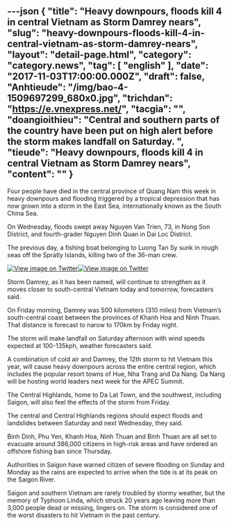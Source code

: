 ---json
{
    "title": "Heavy downpours, floods kill 4 in central Vietnam as Storm Damrey nears",
    "slug": "heavy-downpours-floods-kill-4-in-central-vietnam-as-storm-damrey-nears",
    "layout": "detail-page.html",
    "category": "category.news",
    "tag": [
        "english"
    ],
    "date": "2017-11-03T17:00:00.000Z",
    "draft": false,
    "Anhtieude": "/img/bao-4-1509697299_680x0.jpg",
    "trichdan": "https://e.vnexpress.net/",
    "tacgia": "",
    "doangioithieu": "Central and southern parts of the country have been put on high alert before the storm makes landfall on Saturday. ",
    "tieude": "Heavy downpours, floods kill 4 in central Vietnam as Storm Damrey nears",
    "__content__": ""
}
---
<p><span style="font-size:14px">Four people have died in the central province of Quang Nam this week in heavy downpours and flooding triggered by a tropical depression that has now grown into a storm in the East Sea, internationally known as the South China Sea.</span></p>

<p><span style="font-size:14px">On Wednesday, floods swept away Nguyen Van Trien, 73, in Nong Son District, and fourth-grader Nguyen Dinh Quan in Dai Loc District.&nbsp;</span></p>

<p><span style="font-size:14px">The previous day, a fishing boat belonging to Luong Tan Sy sunk in rough seas off the Spratly Islands, killing two of the 36-man crew.</span></p>

<p><span style="font-size:14px"><a href="https://twitter.com/weatherchannel/status/926261623513403393/photo/1"><img alt="View image on Twitter" src="https://pbs.twimg.com/media/DNq94unV4AIslyg.jpg:small" title="View image on Twitter" /></a><a href="https://twitter.com/weatherchannel/status/926261623513403393/photo/1"><img alt="View image on Twitter" src="https://pbs.twimg.com/media/DNq94uKUIAEhGUi.jpg:small" title="View image on Twitter" /></a></span></p>

<p><span style="font-size:14px">Storm Damrey, as it has been named, will continue to strengthen as it moves closer to south-central Vietnam today and tomorrow, forecasters said.</span></p>

<p><span style="font-size:14px">On Friday morning, Damrey was 500 kilometers (310 miles) from Vietnam&rsquo;s south-central coast between the provinces of Khanh Hoa and Ninh Thuan. That distance is forecast to narow to 170km by Friday night.</span></p>

<p><span style="font-size:14px">The storm will make landfall on Saturday afternoon with wind speeds expected at 100-135kph, weather forecasters said.</span></p>

<p><span style="font-size:14px">A combination of cold air and Damrey, the 12th storm to hit Vietnam this year, will cause heavy downpours across the entire central region, which includes the popular resort towns of Hue, Nha Trang and Da Nang. Da Nang will be hosting world leaders next week for the APEC Summit.</span></p>

<p><span style="font-size:14px">The Central Highlands, home to Da Lat Town, and the southwest, including Saigon, will also feel the effects of the storm from Friday.</span></p>

<p><span style="font-size:14px">The central and Central Highlands regions should expect floods and landslides between Saturday and next Wednesday, they said.</span></p>

<p><span style="font-size:14px">Binh Dinh, Phu Yen, Khanh Hoa, Ninh Thuan and Binh Thuan are all set to evacuate around 386,000 citizens in high-risk areas and have ordered an offshore fishing ban since Thursday.</span></p>

<p><span style="font-size:14px">Authorities in Saigon have warned citizen of severe flooding on Sunday and Monday as the rains are expected to arrive when the tide is at its peak on the Saigon River.</span></p>

<p><span style="font-size:14px">Saigon and southern Vietnam are rarely troubled by stormy weather, but the memory of Typhoon Linda, which struck 20 years ago leaving more than 3,000 people dead or missing, lingers on.&nbsp;The storm is considered one of the worst disasters to hit Vietnam in the past century.</span></p>
